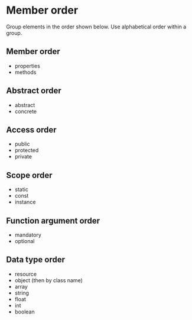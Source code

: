 # Member order

Group elements in the order shown below. Use alphabetical order within a group.

## Member order
- properties
- methods

## Abstract order
- abstract
- concrete

## Access order
- public
- protected
- private

## Scope order
- static
- const
- instance

## Function argument order
- mandatory
- optional

## Data type order
- resource
- object (then by class name)
- array
- string
- float
- int
- boolean
